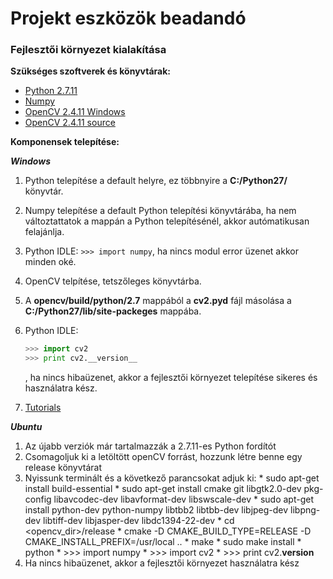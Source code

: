 # Projekt eszközök beadandó
### Fejlesztői környezet kialakítása
**Szükséges szoftverek és könyvtárak:**

  * [Python 2.7.11](https://www.python.org/downloads/release/python-2711/)
  * [Numpy](https://sourceforge.net/projects/numpy/files/NumPy/)
  * [OpenCV 2.4.11 Windows](https://sourceforge.net/projects/opencvlibrary/files/opencv-win/2.4.11/)
  * [OpenCV 2.4.11 source](https://github.com/Itseez/opencv/archive/2.4.11.zip)
    
**Komponensek telepítése:**


  ***Windows***

  1. Python telepítése a default helyre, ez többnyire a **C:/Python27/** könyvtár.
  2. Numpy telepítése a default Python telepítési könyvtárába, ha nem változtattatok a mappán a Python telepítésénél, akkor autómatikusan felajánlja.
  3. Python IDLE: `>>> import numpy`, ha nincs modul error üzenet akkor minden oké.
  4. OpenCV telpítése, tetszőleges könyvtárba.
  5. A **opencv/build/python/2.7** mappából a **cv2.pyd** fájl másolása a **C:/Python27/lib/site-packeges** mappába.
  6. Python IDLE: 
  
      ```python
      >>> import cv2
      >>> print cv2.__version__
      ```
      , ha nincs hibaüzenet, akkor a fejlesztői környezet telepítése sikeres és használatra kész.
  7. [Tutorials](http://docs.opencv.org/2.4/doc/tutorials/tutorials.html)

  ***Ubuntu***

  1. Az újabb verziók már tartalmazzák a 2.7.11-es Python fordítót
  2. Csomagoljuk ki a letöltött openCV forrást, hozzunk létre benne egy release könyvtárat
  3. Nyissunk terminált és a következő parancsokat adjuk ki:
    *  sudo apt-get install build-essential
    *  sudo apt-get install cmake git libgtk2.0-dev pkg-config libavcodec-dev libavformat-dev libswscale-dev
    *  sudo apt-get install python-dev python-numpy libtbb2 libtbb-dev libjpeg-dev libpng-dev libtiff-dev libjasper-dev libdc1394-22-dev
    *  cd <opencv_dir>/release
    *  cmake -D CMAKE_BUILD_TYPE=RELEASE -D CMAKE_INSTALL_PREFIX=/usr/local ..
    *  make
    *  sudo make install
    *  python
    *  >>> import numpy
    *  >>> import cv2
    *  >>> print cv2.__version__
  4. Ha nincs hibaüzenet, akkor a fejlesztői környezet használatra kész


